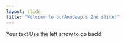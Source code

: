 ```yaml
---
layout: slide
title: "Welcome to ourAnudeep's 2nd slide!"
---
```

Your text
Use the left arrow to go back!
